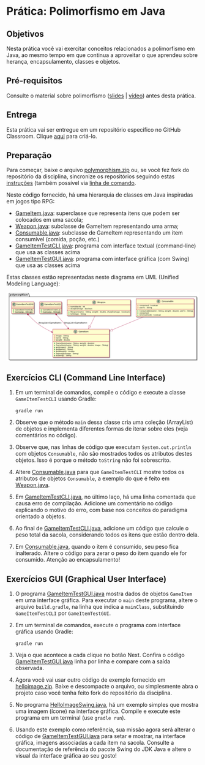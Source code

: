 # Prática: Polimorfismo em Java


## Objetivos
Nesta prática você vai exercitar conceitos relacionados a polimorfismo em Java, ao mesmo tempo em que continua a aproveitar o que aprendeu sobre herança, encapsulamento, classes e objetos.

## Pré-requisitos

Consulte o material sobre polimorfismo (<a href="https://docs.google.com/presentation/d/1Tt6vUSIjWtfty1bZdmYqYShlZ_lqIXYfn9MuYiOcb8U/edit?usp=sharing">slides</a> | <a href="https://drive.google.com/file/d/1bhFGge-oVctxXaXDbUzsN9afseP4ZWiD/view?usp=sharing">vídeo</a>) antes desta prática.

## Entrega

Esta prática vai ser entregue em um repositório específico no GitHub Classroom. Clique [aqui](https://classroom.github.com/a/Ib2BLvIn) para criá-lo. 



## Preparação

Para começar, baixe o arquivo [polymorphism.zip](src/polymorphism.zip) ou, se você fez fork do repositório da disciplina, sincronize os repositórios seguindo estas [instruções](https://docs.github.com/en/github/collaborating-with-pull-requests/working-with-forks/syncing-a-fork) (também possível via [linha de comando](https://www.freecodecamp.org/news/how-to-sync-your-fork-with-the-original-git-repository/).

Neste código fornecido, há uma hierarquia de classes em Java inspiradas em jogos tipo RPG:
- [GameItem.java](src/polymorphism/app/src/main/java/polymorphism/GameItem.java): superclasse que representa itens que podem ser colocados em uma sacola;
- [Weapon.java](src/polymorphism/app/src/main/java/polymorphism/Weapon.java): subclasse de GameItem representando uma arma;
- [Consumable.java](src/polymorphism/app/src/main/java/polymorphism/Consumable.java): subclasse de GameItem representando um item consumível (comida, poção, etc.)
- [GameItemTestCLI.java](src/polymorphism/app/src/main/java/polymorphism/GameItemTestCLI.java): programa com interface textual (command-line) que usa as classes acima
- [GameItemTestGUI.java](src/polymorphism/app/src/main/java/polymorphism/GameItemTestGUI.java): programa com interface gráfica (com Swing) que usa as classes acima

Estas classes estão representadas neste diagrama em UML (Unified Modeling Language):

![gameitem.png](gameitem.png)


## Exercícios CLI (Command Line Interface)


1. Em um terminal de comandos, compile o código e execute a classe `GameItemTestCLI` usando Gradle:
   ```
   gradle run
   ```

2. Observe que o método `main` dessa classe cria uma coleção (ArrayList) de objetos e implementa diferentes formas de iterar sobre eles (veja comentários no código). 

2. Observe que, nas linhas de código que executam `System.out.println` com objetos `Consumable`, não são mostrados todos os atributos destes objetos. Isso é porque o método `toString` não foi sobrescrito.

3. Altere [Consumable.java](src/polymorphism/app/src/main/java/polymorphism/Consumable.java) para que `GameItemTestCLI` mostre todos os atributos de objetos `Consumable`, a exemplo do que é feito em [Weapon.java](src/polymorphism/app/src/main/java/polymorphism/Weapon.java). 




3. Em [GameItemTestCLI.java](src/polymorphism/app/src/main/java/polymorphism/GameItemTestCLI.java), no último laço, há uma linha comentada que causa erro de compilação. Adicione um comentário no código explicando o motivo do erro, com base nos conceitos do paradigma orientado a objetos.




5. Ao final de [GameItemTestCLI.java](src/polymorphism/app/src/main/java/polymorphism//GameItemTestCLI.java), adicione um código que calcule o peso total da sacola, considerando todos os itens que estão dentro dela. 

6. Em [Consumable.java](src/polymorphism/app/src/main/java/polymorphism/Consumable.java), quando o item é consumido, seu peso fica inalterado. Altere o código para zerar o peso do item quando ele for consumido. Atenção ao encapsulamento! 





## Exercícios GUI (Graphical User Interface)


1. O programa [GameItemTestGUI.java](src/polymorphism/app/src/main/java/polymorphism/GameItemTestGUI.java) mostra dados de objetos `GameItem` em uma interface gráfica. Para executar o `main` deste programa, altere o arquivo `build.gradle`, na linha que indica a `mainClass`, substituindo `GameItemTestCLI` por `GameItemTestGUI`.

2. Em um terminal de comandos, execute o programa com interface gráfica usando Gradle:
   ```
   gradle run
   ```

3. Veja o que acontece a cada clique no botão Next. Confira o código [GameItemTestGUI.java](src/polymorphism/app/src/main/java/polymorphism/GameItemTestGUI.java) linha por linha e compare com a saída observada.



4. Agora você vai usar outro código de exemplo fornecido em [helloimage.zip](src/helloimage.zip). Baixe e descompacte o arquivo, ou simplesmente abra o projeto caso você tenha feito fork do repositório da disciplina.

5.  No programa [HelloImageSwing.java](src/helloimage/app/src/main/java/helloimage//HelloImageSwing.java), há um exemplo simples que mostra uma imagem (ícone) na interface gráfica. Compile e execute este programa em um terminal (use `gradle run`). 

6. Usando este exemplo como referência, sua missão agora será alterar o código de [GameItemTestGUI.java](src/polymorphism/app/src/main/java/polymorphism/GameItemTestGUI.java)  para setar e mostrar, na interface gráfica, imagens associadas a cada item na sacola. Consulte a documentação de referência do pacote Swing do JDK Java e altere o visual da interface gráfica ao seu gosto! 












